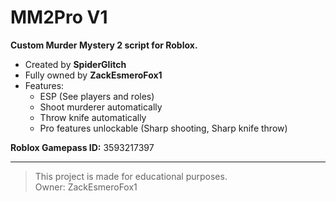 # MM2Pro V1

**Custom Murder Mystery 2 script for Roblox.**

- Created by **SpiderGlitch**
- Fully owned by **ZackEsmeroFox1**
- Features:
  - ESP (See players and roles)
  - Shoot murderer automatically
  - Throw knife automatically
  - Pro features unlockable (Sharp shooting, Sharp knife throw)

**Roblox Gamepass ID:** 3593217397

---
> This project is made for educational purposes.  
> Owner: ZackEsmeroFox1
